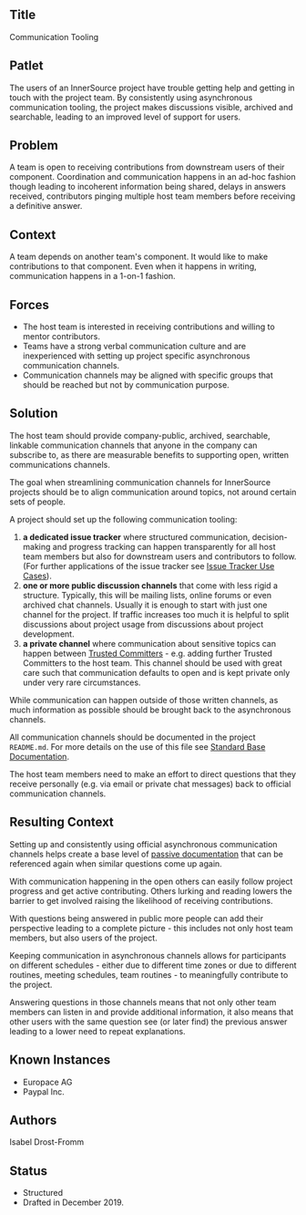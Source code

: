 ## Title

Communication Tooling

## Patlet

The users of an InnerSource project have trouble getting help and getting in touch with the project team.
By consistently using asynchronous communication tooling, the project makes discussions visible, archived and searchable, leading to an improved level of support for users.

## Problem

A team is open to receiving contributions from downstream users of their
component. Coordination and communication happens in an ad-hoc fashion though
leading to incoherent information being shared, delays in answers received,
contributors pinging multiple host team members before receiving a definitive
answer.

## Context

A team depends on another team's component. It would like to make contributions
to that component. Even when it happens in writing, communication happens in a
1-on-1 fashion.

## Forces

- The host team is interested in receiving contributions and willing to mentor contributors.
- Teams have a strong verbal communication culture and are inexperienced with setting up project specific asynchronous communication channels.
- Communication channels may be aligned with specific groups that should be reached but not by communication purpose.

## Solution

The host team should provide company-public, archived, searchable, linkable communication channels that anyone in the company can subscribe to, as there are measurable benefits to supporting open, written communications channels.

The goal when streamlining communication channels for InnerSource projects
should be to align communication around topics, not around certain sets of
people.

A project should set up the following communication tooling:

1. **a dedicated issue tracker** where structured communication, decision-making and progress tracking can happen transparently for all host team members but also for downstream users and contributors to follow. (For further applications of the issue tracker see [Issue Tracker Use Cases](./issue-tracker.md)).
2. **one or more public discussion channels** that come with less rigid a structure. Typically, this will be mailing lists, online forums or even archived chat channels. Usually it is enough to start with just one channel for the project. If traffic increases too much it is helpful to split discussions about project usage from discussions about project development.
3. **a private channel** where communication about sensitive topics can happen between [Trusted Committers](../trusted-committer.md) - e.g. adding further Trusted Committers to the host team. This channel should be used with great care such that communication defaults to open and is kept private only under very rare circumstances.

While communication can happen outside of those written channels, as much information as possible should be brought back to the asynchronous channels.

All communication channels should be documented in the project `README.md`. For more details on the use of this file see [Standard Base Documentation](./base-documentation.md).

The host team members need to make an effort to direct questions that they receive personally (e.g. via email or private chat messages) back to official communication channels.

## Resulting Context

Setting up and consistently using official asynchronous communication channels
helps create a base level of [passive documentation](https://www.oreilly.com/library/view/understanding-the-innersource/9781491986899/ch04.html) that can be referenced again when similar questions come up again.

With communication happening in the open others can easily follow project
progress and get active contributing. Others lurking and reading lowers the
barrier to get involved raising the likelihood of receiving contributions.

With questions being answered in public more people can add their perspective
leading to a complete picture - this includes not only host team members,
but also users of the project.

Keeping communication in asynchronous channels allows for participants on
different schedules - either due to different time zones or due to different
routines, meeting schedules, team routines - to meaningfully contribute to
the project.

Answering questions in those channels means that not only other team members
can listen in and provide additional information, it also means that other
users with the same question see (or later find) the previous answer leading
to a lower need to repeat explanations.

## Known Instances

* Europace AG
* Paypal Inc.

## Authors

Isabel Drost-Fromm

## Status

* Structured
* Drafted in December 2019.
